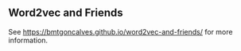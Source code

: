 ## Word2vec and Friends

See https://bmtgoncalves.github.io/word2vec-and-friends/ for more information.
